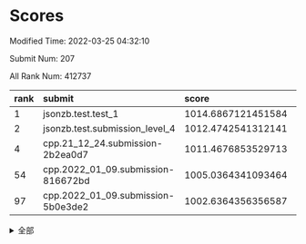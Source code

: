 # Scores

Modified Time: 2022-03-25 04:32:10

Submit Num: 207

All Rank Num: 412737

| rank |               submit               |       score        |       sigma        | pk_num |
| :--- | :--------------------------------- | :----------------- | :----------------- | :----- |
| 1    | jsonzb.test.test_1                 | 1014.6867121451584 | 0.8602592540260892 | 7977   |
| 2    | jsonzb.test.submission_level_4     | 1012.4742541312141 | 0.7971834243064927 | 7981   |
| 4    | cpp.21_12_24.submission-2b2ea0d7   | 1011.4676853529713 | 0.7643085077064473 | 7978   |
| 54   | cpp.2022_01_09.submission-816672bd | 1005.0364341093464 | 0.7437411737510377 | 7971   |
| 97   | cpp.2022_01_09.submission-5b0e3de2 | 1002.6364356356587 | 0.7089425313620266 | 7983   |


<details>
<summary>全部</summary>

| rank |                 submit                 |       score        |       sigma        | pk_num |
| :--- | :------------------------------------- | :----------------- | :----------------- | :----- |
| 1    | jsonzb.test.test_1                     | 1014.6867121451584 | 0.8602592540260892 | 7977   |
| 2    | jsonzb.test.submission_level_4         | 1012.4742541312141 | 0.7971834243064927 | 7981   |
| 3    | gobigger.level_3.submission_level_3_11 | 1011.6559843683979 | 0.7544631648691386 | 7974   |
| 4    | cpp.21_12_24.submission-2b2ea0d7       | 1011.4676853529713 | 0.7643085077064473 | 7978   |
| 5    | gobigger.level_3.submission_level_3_36 | 1011.4154105793489 | 0.8016591737821142 | 7973   |
| 6    | gobigger.level_3.submission_level_3_49 | 1010.9787161368022 | 0.7512787895639333 | 7978   |
| 7    | gobigger.level_3.submission_level_3_13 | 1010.940613707881  | 0.7571824877719179 | 7974   |
| 8    | gobigger.level_3.submission_level_3_40 | 1010.855807993807  | 0.7741597298645662 | 7978   |
| 9    | gobigger.level_3.submission_level_3_30 | 1010.8421909512991 | 0.7823325089015314 | 7976   |
| 10   | gobigger.level_3.submission_level_3_22 | 1010.7575273677191 | 0.7579037969693327 | 7970   |
| 11   | gobigger.level_3.submission_level_3_15 | 1010.6935981877017 | 0.7627698174274188 | 7974   |
| 12   | gobigger.level_3.submission_level_3_34 | 1010.6698462933421 | 0.7537781080391911 | 7980   |
| 13   | gobigger.level_3.submission_level_3_26 | 1010.6151426598714 | 0.7546545533334718 | 7976   |
| 14   | gobigger.level_3.submission_level_3_19 | 1010.6113487739053 | 0.7664710273372131 | 7975   |
| 15   | gobigger.level_3.submission_level_3_25 | 1010.507023822404  | 0.7544840286739204 | 7982   |
| 16   | gobigger.level_3.submission_level_3_28 | 1010.4563064542564 | 0.7578644582255595 | 7974   |
| 17   | gobigger.level_3.submission_level_3_23 | 1010.448667683506  | 0.7556107006027256 | 7979   |
| 18   | gobigger.level_3.submission_level_3_10 | 1010.4281220126801 | 0.7426767398203064 | 7974   |
| 19   | gobigger.level_3.submission_level_3_43 | 1010.4171851144459 | 0.7661337436980858 | 7980   |
| 20   | gobigger.level_3.submission_level_3_6  | 1010.3685291413933 | 0.7419518311944859 | 7970   |
| 21   | gobigger.level_3.submission_level_3_45 | 1010.2997567252607 | 0.7494677048411522 | 7975   |
| 22   | gobigger.level_3.submission_level_3_35 | 1010.2740895549688 | 0.7742615665008244 | 7973   |
| 23   | gobigger.level_3.submission_level_3_21 | 1010.2563028361047 | 0.7720003312260263 | 7971   |
| 24   | gobigger.level_3.submission_level_3_44 | 1010.2509489950115 | 0.7464678416151681 | 7974   |
| 25   | gobigger.level_3.submission_level_3_4  | 1010.2444965836289 | 0.7493867372665666 | 7978   |
| 26   | gobigger.level_3.submission_level_3_3  | 1010.1186530618195 | 0.7754396084733888 | 7975   |
| 27   | gobigger.level_3.submission_level_3_27 | 1010.0883902157994 | 0.7562783040949873 | 7981   |
| 28   | gobigger.level_3.submission_level_3_5  | 1009.9116802930654 | 0.7493229477141573 | 7982   |
| 29   | gobigger.level_3.submission_level_3_18 | 1009.9062264944406 | 0.7558767074135522 | 7973   |
| 30   | gobigger.level_3.submission_level_3_9  | 1009.8591858180416 | 0.7521163028377347 | 7970   |
| 31   | gobigger.level_3.submission_level_3_46 | 1009.7523571482895 | 0.7565977636745399 | 7979   |
| 32   | gobigger.level_3.submission_level_3_24 | 1009.5711203437739 | 0.7325731484487321 | 7980   |
| 33   | gobigger.level_3.submission_level_3_48 | 1009.56002513826   | 0.7487107738902133 | 7977   |
| 34   | gobigger.level_3.submission_level_3_37 | 1009.5129067411355 | 0.755648514277926  | 7978   |
| 35   | gobigger.level_3.submission_level_3_39 | 1009.4132903283949 | 0.7539236936967597 | 7972   |
| 36   | gobigger.level_3.submission_level_3_31 | 1009.3898533186081 | 0.7562031305203161 | 7975   |
| 37   | gobigger.level_3.submission_level_3_8  | 1009.3123031711588 | 0.7470883055360412 | 7972   |
| 38   | gobigger.level_3.submission_level_3_7  | 1009.2986032902068 | 0.7593698117940667 | 7977   |
| 39   | gobigger.level_3.submission_level_3_17 | 1009.2971762775212 | 0.7388001553738993 | 7976   |
| 40   | gobigger.level_3.submission_level_3_12 | 1009.2926508471783 | 0.7514548563959361 | 7978   |
| 41   | gobigger.level_3.submission_level_3_41 | 1009.22455195547   | 0.7510153394550276 | 7975   |
| 42   | gobigger.level_3.submission_level_3_32 | 1009.1406031306431 | 0.7724042981716092 | 7970   |
| 43   | gobigger.level_3.submission_level_3_2  | 1009.1337032199858 | 0.7579016299555487 | 7975   |
| 44   | gobigger.level_3.submission_level_3_1  | 1008.9314863125226 | 0.7821502414148009 | 7977   |
| 45   | gobigger.level_3.submission_level_3_16 | 1008.8944774686071 | 0.7435870726532522 | 7978   |
| 46   | gobigger.level_3.submission_level_3_42 | 1008.8806502233289 | 0.7358103363618562 | 7976   |
| 47   | gobigger.level_3.submission_level_3_38 | 1008.8548018966766 | 0.7371088002441056 | 7979   |
| 48   | gobigger.level_3.submission_level_3_33 | 1008.7250610038052 | 0.74680154435932   | 7977   |
| 49   | gobigger.level_3.submission_level_3_0  | 1008.6858137238335 | 0.7394314873592347 | 7982   |
| 50   | gobigger.level_3.submission_level_3_14 | 1008.6781408158487 | 0.737646062375468  | 7979   |
| 51   | gobigger.level_3.submission_level_3_20 | 1008.5573832913874 | 0.7449947041020646 | 7976   |
| 52   | gobigger.level_3.submission_level_3_29 | 1008.3995352170241 | 0.7438380621332107 | 7978   |
| 53   | gobigger.level_3.submission_level_3_47 | 1008.390640613706  | 0.7668640200370345 | 7976   |
| 54   | cpp.2022_01_09.submission-816672bd     | 1005.0364341093464 | 0.7437411737510377 | 7971   |
| 55   | gobigger.level_1.submission_level_1_0  | 1004.7267163632789 | 0.7219010745848983 | 7973   |
| 56   | gobigger.level_1.submission_level_1_2  | 1004.6640749869796 | 0.7171863156960411 | 7978   |
| 57   | gobigger.level_1.submission_level_1_49 | 1004.6224116093016 | 0.722147612881167  | 7975   |
| 58   | gobigger.level_1.submission_level_1_35 | 1004.4829594531776 | 0.7174721489084896 | 7977   |
| 59   | gobigger.level_1.submission_level_1_8  | 1004.454800109634  | 0.7194266683631161 | 7982   |
| 60   | gobigger.level_1.submission_level_1_14 | 1004.3555662944636 | 0.712522902440079  | 7978   |
| 61   | gobigger.level_1.submission_level_1_19 | 1004.1346302686153 | 0.7206396246673807 | 7975   |
| 62   | gobigger.level_1.submission_level_1_32 | 1004.0573838757447 | 0.7095818795428424 | 7970   |
| 63   | gobigger.level_1.submission_level_1_36 | 1004.0051363456678 | 0.7123468303582242 | 7975   |
| 64   | gobigger.level_1.submission_level_1_4  | 1003.9510558251496 | 0.7091538532679514 | 7978   |
| 65   | gobigger.level_1.submission_level_1_27 | 1003.9132243513961 | 0.7052916688688189 | 7977   |
| 66   | gobigger.level_1.submission_level_1_13 | 1003.879532800414  | 0.7066061750592589 | 7976   |
| 67   | gobigger.level_1.submission_level_1_10 | 1003.851589909999  | 0.7227953319766587 | 7973   |
| 68   | gobigger.level_1.submission_level_1_9  | 1003.8442530658814 | 0.70778882419276   | 7973   |
| 69   | gobigger.level_1.submission_level_1_28 | 1003.8171805801406 | 0.7285124453652428 | 7975   |
| 70   | gobigger.level_1.submission_level_1_12 | 1003.7991301427769 | 0.7227119537421336 | 7976   |
| 71   | gobigger.level_1.submission_level_1_42 | 1003.7608513017099 | 0.7332266552267468 | 7980   |
| 72   | gobigger.level_1.submission_level_1_23 | 1003.6763974477504 | 0.7183577526642133 | 7976   |
| 73   | gobigger.level_1.submission_level_1_3  | 1003.5776031091522 | 0.718983624759192  | 7975   |
| 74   | gobigger.level_1.submission_level_1_30 | 1003.5685612827688 | 0.7239732648180192 | 7974   |
| 75   | gobigger.level_1.submission_level_1_24 | 1003.5630579963832 | 0.7087706284375025 | 7981   |
| 76   | gobigger.level_1.submission_level_1_1  | 1003.4874543257745 | 0.7058936297299319 | 7979   |
| 77   | gobigger.level_1.submission_level_1_41 | 1003.4868098927031 | 0.7079356716833898 | 7975   |
| 78   | gobigger.level_1.submission_level_1_44 | 1003.4324007604464 | 0.7224354703049529 | 7974   |
| 79   | gobigger.level_1.submission_level_1_37 | 1003.4066493264068 | 0.7089223491340736 | 7973   |
| 80   | gobigger.level_1.submission_level_1_7  | 1003.4001432500347 | 0.7166998624684778 | 7974   |
| 81   | gobigger.level_1.submission_level_1_39 | 1003.3641823966481 | 0.7210672216679648 | 7976   |
| 82   | gobigger.level_1.submission_level_1_34 | 1003.2716886005672 | 0.7144461713386164 | 7974   |
| 83   | gobigger.level_1.submission_level_1_26 | 1003.2358594088997 | 0.7253571901322738 | 7975   |
| 84   | gobigger.level_1.submission_level_1_33 | 1003.1965656915737 | 0.7176098148840506 | 7975   |
| 85   | gobigger.level_1.submission_level_1_46 | 1003.1865871296856 | 0.7153589430749617 | 7979   |
| 86   | gobigger.level_1.submission_level_1_22 | 1003.1262215840262 | 0.722829096650939  | 7977   |
| 87   | gobigger.level_1.submission_level_1_45 | 1003.0802582144863 | 0.7169041411479614 | 7971   |
| 88   | gobigger.level_1.submission_level_1_40 | 1003.0622664383177 | 0.7131174196905586 | 7973   |
| 89   | gobigger.level_1.submission_level_1_38 | 1003.0035125267615 | 0.7133163521613142 | 7975   |
| 90   | gobigger.level_1.submission_level_1_16 | 1002.9403736940874 | 0.7071929359007995 | 7976   |
| 91   | gobigger.level_1.submission_level_1_21 | 1002.9276392343834 | 0.7126707505097761 | 7980   |
| 92   | gobigger.level_1.submission_level_1_17 | 1002.9080881219011 | 0.7120650124363299 | 7979   |
| 93   | gobigger.level_1.submission_level_1_6  | 1002.8911360839684 | 0.7166966820247634 | 7974   |
| 94   | gobigger.level_1.submission_level_1_25 | 1002.7925348130125 | 0.7072341406287519 | 7976   |
| 95   | gobigger.level_1.submission_level_1_5  | 1002.7063142961391 | 0.7049115956183233 | 7976   |
| 96   | gobigger.level_1.submission_level_1_43 | 1002.6509364638242 | 0.7133268113203274 | 7971   |
| 97   | cpp.2022_01_09.submission-5b0e3de2     | 1002.6364356356587 | 0.7089425313620266 | 7983   |
| 98   | gobigger.level_1.submission_level_1_29 | 1002.6302387020132 | 0.7046418576624522 | 7987   |
| 99   | gobigger.level_1.submission_level_1_20 | 1002.5071243662566 | 0.7284830687555451 | 7976   |
| 100  | gobigger.level_1.submission_level_1_31 | 1002.4221610694774 | 0.7156093578340951 | 7970   |
| 101  | gobigger.level_1.submission_level_1_47 | 1002.2700066056033 | 0.7111975681834404 | 7978   |
| 102  | gobigger.level_1.submission_level_1_48 | 1002.0958740067091 | 0.7171908499904972 | 7972   |
| 103  | gobigger.level_1.submission_level_1_18 | 1001.85592465255   | 0.7057119324672658 | 7971   |
| 104  | gobigger.level_1.submission_level_1_11 | 1001.845236706049  | 0.7165509648179839 | 7969   |
| 105  | gobigger.level_1.submission_level_1_15 | 1001.5845510478691 | 0.7129103719586093 | 7964   |
| 106  | gobigger.random.submission_random_31   | 997.9094885429108  | 0.7139217058758166 | 7972   |
| 107  | gobigger.random.submission_random_49   | 997.3634545664167  | 0.7192995790570185 | 7978   |
| 108  | gobigger.random.submission_random_20   | 997.2955776096655  | 0.7156860172567623 | 7971   |
| 109  | gobigger.random.submission_random_24   | 997.2535152692718  | 0.7009598950696562 | 7974   |
| 110  | gobigger.random.submission_random_41   | 997.2315532806863  | 0.71037707210483   | 7973   |
| 111  | gobigger.random.submission_random_8    | 996.9876910052141  | 0.7023969832717323 | 7975   |
| 112  | gobigger.random.submission_random_35   | 996.8888211795071  | 0.7029333075722358 | 7984   |
| 113  | gobigger.random.submission_random_18   | 996.8383549729933  | 0.7212766907301076 | 7975   |
| 114  | gobigger.random.submission_random_19   | 996.6311461638903  | 0.7139205157150742 | 7974   |
| 115  | gobigger.random.submission_random_14   | 996.593084690741   | 0.7243897785239285 | 7973   |
| 116  | gobigger.random.submission_random_45   | 996.4686457917117  | 0.70609062739679   | 7976   |
| 117  | gobigger.random.submission_random_23   | 996.4660990515413  | 0.6910782412429942 | 7975   |
| 118  | gobigger.random.submission_random_12   | 996.385063545443   | 0.6960137203496564 | 7973   |
| 119  | gobigger.random.submission_random_15   | 996.3815927395186  | 0.7078179146666971 | 7969   |
| 120  | gobigger.random.submission_random_43   | 996.3578738717313  | 0.6965657406087069 | 7971   |
| 121  | gobigger.random.submission_random_30   | 996.3462370757585  | 0.7021540376823918 | 7973   |
| 122  | gobigger.random.submission_random_1    | 996.3221759429114  | 0.7093721132579741 | 7979   |
| 123  | gobigger.random.submission_random_44   | 996.3022853444794  | 0.7157582557798774 | 7981   |
| 124  | gobigger.random.submission_random_40   | 996.2636194507307  | 0.7161148951350864 | 7976   |
| 125  | gobigger.random.submission_random_47   | 996.2631347715134  | 0.7058821419559079 | 7978   |
| 126  | gobigger.random.submission_random_21   | 996.1946658472367  | 0.7144840335213737 | 7974   |
| 127  | gobigger.random.submission_random_39   | 996.1941361593687  | 0.7198983269159661 | 7987   |
| 128  | gobigger.random.submission_random_48   | 996.1743271279046  | 0.6973419406924285 | 7978   |
| 129  | gobigger.random.submission_random_29   | 996.1669417060585  | 0.7028518061226583 | 7974   |
| 130  | gobigger.random.submission_random_13   | 996.1264475130067  | 0.7132342560141441 | 7977   |
| 131  | gobigger.random.submission_random_32   | 996.0193730420569  | 0.7153697175511669 | 7974   |
| 132  | gobigger.random.submission_random_17   | 996.0181293018595  | 0.7175904513476646 | 7977   |
| 133  | gobigger.random.submission_random_37   | 995.9767449881662  | 0.704001283184725  | 7973   |
| 134  | gobigger.random.submission_random_36   | 995.968319972639   | 0.7017914917418576 | 7977   |
| 135  | gobigger.random.submission_random_4    | 995.9682717104214  | 0.7134937740141927 | 7977   |
| 136  | gobigger.random.submission_random_2    | 995.9180752495232  | 0.7034889363447736 | 7976   |
| 137  | gobigger.random.submission_random_28   | 995.8660923033169  | 0.7114565745929099 | 7971   |
| 138  | gobigger.random.submission_random_5    | 995.8431897390197  | 0.7134239096339633 | 7974   |
| 139  | gobigger.random.submission_random_7    | 995.8330461697005  | 0.7224777126814746 | 7974   |
| 140  | gobigger.random.submission_random_11   | 995.8244496158948  | 0.7012150943684582 | 7977   |
| 141  | gobigger.random.submission_random_6    | 995.7862024108474  | 0.71538251623051   | 7973   |
| 142  | gobigger.random.submission_random_27   | 995.7213559992549  | 0.7220256487560452 | 7973   |
| 143  | gobigger.random.submission_random_16   | 995.6816480128318  | 0.6975717491123739 | 7974   |
| 144  | gobigger.random.submission_random_9    | 995.4738834452377  | 0.728667108421963  | 7978   |
| 145  | gobigger.random.submission_random_3    | 995.3625739078506  | 0.709239721949203  | 7970   |
| 146  | gobigger.random.submission_random_42   | 995.3370081700392  | 0.7160398316433797 | 7975   |
| 147  | gobigger.random.submission_random_0    | 995.2311231438835  | 0.7208523487410995 | 7978   |
| 148  | gobigger.random.submission_random_38   | 995.2133134955742  | 0.7135239715707727 | 7982   |
| 149  | gobigger.random.submission_random_26   | 995.1672783348805  | 0.7133514555781014 | 7975   |
| 150  | gobigger.random.submission_random_25   | 995.0612114913332  | 0.7011011258641149 | 7978   |
| 151  | gobigger.random.submission_random_33   | 995.0607529328627  | 0.7233652568633061 | 7975   |
| 152  | gobigger.random.submission_random_46   | 995.0570629467076  | 0.7157325919917197 | 7971   |
| 153  | gobigger.random.submission_random_22   | 994.8617553132772  | 0.7161257262907629 | 7974   |
| 154  | gobigger.random.submission_random_10   | 994.6688153822166  | 0.7170661482462046 | 7976   |
| 155  | gobigger.random.submission_random_34   | 994.6669357431388  | 0.718702184141887  | 7975   |
| 156  | gobigger.level_2.submission_level_2_30 | 993.6060388611272  | 0.7271060517626337 | 7980   |
| 157  | gobigger.level_2.submission_level_2_21 | 993.4633255273815  | 0.7263200636936096 | 7974   |
| 158  | gobigger.level_2.submission_level_2_8  | 993.4348349322137  | 0.7286215909355175 | 7982   |
| 159  | gobigger.level_2.submission_level_2_19 | 993.2744315804757  | 0.7403586685644579 | 7974   |
| 160  | gobigger.level_2.submission_level_2_6  | 993.1039625769399  | 0.7443868218159825 | 7970   |
| 161  | gobigger.level_2.submission_level_2_29 | 992.9594582396742  | 0.7554219768112755 | 7977   |
| 162  | gobigger.level_2.submission_level_2_18 | 992.8796599427808  | 0.7483862859799714 | 7979   |
| 163  | gobigger.level_2.submission_level_2_42 | 992.8697983402636  | 0.7376574664692794 | 7978   |
| 164  | gobigger.level_2.submission_level_2_48 | 992.8620582596567  | 0.7402571820476532 | 7981   |
| 165  | gobigger.level_2.submission_level_2_43 | 992.8328135812961  | 0.7373028059033004 | 7978   |
| 166  | gobigger.level_2.submission_level_2_26 | 992.6768867401125  | 0.7426210770736411 | 7972   |
| 167  | gobigger.level_2.submission_level_2_44 | 992.5958772889759  | 0.7297037716819224 | 7976   |
| 168  | gobigger.level_2.submission_level_2_22 | 992.5597518978774  | 0.7487523460735169 | 7979   |
| 169  | gobigger.level_2.submission_level_2_45 | 992.5457393243616  | 0.7478320647237284 | 7978   |
| 170  | gobigger.level_2.submission_level_2_32 | 992.5452278865373  | 0.7375517577012405 | 7973   |
| 171  | gobigger.level_2.submission_level_2_10 | 992.5218099446133  | 0.7359898589396825 | 7972   |
| 172  | gobigger.level_2.submission_level_2_33 | 992.3937260077807  | 0.731659603247349  | 7970   |
| 173  | gobigger.level_2.submission_level_2_5  | 992.3697566056092  | 0.7354097790519319 | 7973   |
| 174  | gobigger.level_2.submission_level_2_17 | 992.352121788088   | 0.7479761166564475 | 7975   |
| 175  | gobigger.level_2.submission_level_2_27 | 992.2910776388175  | 0.7536736601560632 | 7973   |
| 176  | gobigger.level_2.submission_level_2_2  | 992.2887094386638  | 0.7478847862964729 | 7975   |
| 177  | gobigger.level_2.submission_level_2_20 | 992.2648239679113  | 0.7452690354303175 | 7975   |
| 178  | gobigger.level_2.submission_level_2_34 | 992.2175078234187  | 0.748564939825348  | 7974   |
| 179  | gobigger.level_2.submission_level_2_47 | 992.2108776514133  | 0.7381148993559726 | 7978   |
| 180  | gobigger.level_2.submission_level_2_13 | 992.1782505592896  | 0.7419748785158887 | 7978   |
| 181  | gobigger.level_2.submission_level_2_25 | 992.1652164693536  | 0.7545131310638886 | 7979   |
| 182  | gobigger.level_2.submission_level_2_14 | 992.1592807427255  | 0.7689571136266309 | 7975   |
| 183  | gobigger.level_2.submission_level_2_24 | 992.122360216052   | 0.7334254661530002 | 7977   |
| 184  | gobigger.level_2.submission_level_2_9  | 992.118891357669   | 0.7433620717188877 | 7974   |
| 185  | gobigger.level_2.submission_level_2_1  | 992.0924968397974  | 0.7589174052691349 | 7979   |
| 186  | gobigger.level_2.submission_level_2_3  | 992.0847616620053  | 0.7463183923767329 | 7977   |
| 187  | gobigger.level_2.submission_level_2_31 | 992.0366324403424  | 0.745892758350924  | 7977   |
| 188  | gobigger.level_2.submission_level_2_23 | 992.0062753587265  | 0.7444898543835021 | 7973   |
| 189  | gobigger.level_2.submission_level_2_49 | 991.971920366609   | 0.7631714895570701 | 7975   |
| 190  | gobigger.level_2.submission_level_2_4  | 991.9466925797484  | 0.7305495922564181 | 7973   |
| 191  | gobigger.level_2.submission_level_2_39 | 991.9248520211797  | 0.7655752161224681 | 7973   |
| 192  | gobigger.level_2.submission_level_2_28 | 991.7908089162564  | 0.7353598629626558 | 7973   |
| 193  | gobigger.level_2.submission_level_2_16 | 991.7521487352785  | 0.7280387290277691 | 7973   |
| 194  | gobigger.level_2.submission_level_2_15 | 991.5990204929363  | 0.7259311405829842 | 7972   |
| 195  | gobigger.level_2.submission_level_2_40 | 991.5594512217045  | 0.7534501921556419 | 7979   |
| 196  | gobigger.level_2.submission_level_2_38 | 991.5018094704645  | 0.7496962163705521 | 7974   |
| 197  | gobigger.level_2.submission_level_2_35 | 991.4464434999541  | 0.7531360678721856 | 7976   |
| 198  | gobigger.level_2.submission_level_2_41 | 991.4183709500348  | 0.7416787311023997 | 7975   |
| 199  | gobigger.level_2.submission_level_2_46 | 991.3406851324888  | 0.7556880701221556 | 7977   |
| 200  | gobigger.level_2.submission_level_2_36 | 991.3194556672431  | 0.7525580254011986 | 7977   |
| 201  | gobigger.level_2.submission_level_2_12 | 991.3103293278808  | 0.7696987201184868 | 7975   |
| 202  | gobigger.level_2.submission_level_2_11 | 991.0477987704633  | 0.7359555268933002 | 7981   |
| 203  | gobigger.level_2.submission_level_2_0  | 990.8236129133851  | 0.7901988213955082 | 7975   |
| 204  | gobigger.level_2.submission_level_2_7  | 990.644122231128   | 0.7985618707327546 | 7974   |
| 205  | gobigger.level_2.submission_level_2_37 | 990.5114109263343  | 0.7607752485301046 | 7974   |
| 206  | gobigger.none.submission_none_0        | 980.350664948849   | 1.2394300470028738 | 7974   |
| 207  | gobigger.none.submission_none_1        | 975.8814129415534  | 1.4886968948653252 | 7972   |

</details>